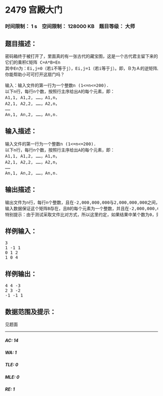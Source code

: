 # 2479 宫殿大门   
### 时间限制： 1 s&nbsp;&nbsp;&nbsp;&nbsp;空间限制： 128000 KB&nbsp;&nbsp;&nbsp;&nbsp;题目等级： 大师  
## 题目描述：  

<pre>
密码箱终于被打开了，里面真的有一张古代的藏宝图，这是一个古代君主留下来的宝藏，藏在一个至今没有人发现的地下宫殿中，要取得宝藏必须破解重重机关。小可可毫无畏惧，作为他的好朋友，你们就这样开始了寻宝旅程。经过千辛万苦，你们来到了地下宫殿的入口，遇到了第一个麻烦。宫殿的大门怎么都无法打开。小可可仔细观察以后发现，大门的左半扇门上有一些数字，像一个n*n的矩阵般排列，右半扇门对应的位置上也有同样的n*n数字排列，不过数字均为0，这些0都可以通过机关变成其他的数字，甚至是负数，但是排列方式不会变。小可可仔细研究了藏宝图，发现要打开这扇门必须要将右半扇门上的数字按照一定的规律进行改变。若假设左边n*n矩阵为A，改变后的右边n*n矩阵为B，这个规律就是：
它们的乘积C矩阵 C=A*B=En
其中En为：Ei,j=0（若i不等于j），Ei,j=1（若i等于j）。即，Ｂ为Ａ的逆矩阵。
你能帮助小可可打开这扇门吗？
 
输入：输入文件的第一行为一个整数n (1<=n<=200).
以下n行，每行n个数，按照行主序给出A的每个元素，即：
A1,1, A1,2, ……，A1,n，
A2,1, A2,2, ……，A2,n，
……
An,1, An,2, ……，An,n.
</pre>
  
  
## 输入描述：  

<pre>
输入文件的第一行为一个整数n (1<=n<=200).
以下n行，每行n个数，按照行主序给出A的每个元素，即：
A1,1, A1,2, ……，A1,n，
A2,1, A2,2, ……，A2,n，
……
An,1, An,2, ……，An,n.
</pre>
  
  
## 输出描述：  

<pre>
输出文件为n行，每行n个整数，且在-2,000,000,000与2,000,000,000之间，每两个相邻的数用一个空格隔开，即按照行主序表示的矩阵B。
输入数据保证这个矩阵B存在，且B的每个元素为一个整数，并且在-2,000,000,000与2,000,000,000之间。
特别提示：由于测试采取文件比对方式，所以这里约定，如果结果中某个数为0，则应输出0，而不是-0。
</pre>
  
  
## 样例输入：  

<pre>
3
1 -1 1
0 1 2
1 0 4
</pre>
  
  
## 样例输出：  

<pre>
4 4 -3
2 3 -2
-1 -1 1
</pre>
  
  
## 数据范围及提示：  

<pre>
见题面
</pre>
  
  
***  

##### AC: 14  
##### WA: 1  
##### TLE: 0  
##### MLE: 0  
##### RE: 1  
